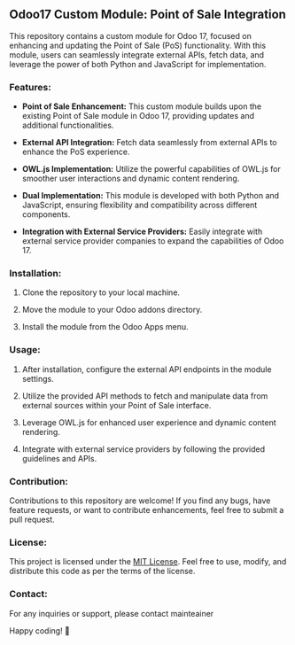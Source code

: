 ## Odoo17 Custom Module: Point of Sale Integration

This repository contains a custom module for Odoo 17, focused on enhancing and updating the Point of Sale (PoS) functionality. With this module, users can seamlessly integrate external APIs, fetch data, and leverage the power of both Python and JavaScript for implementation.

### Features:

- **Point of Sale Enhancement:** This custom module builds upon the existing Point of Sale module in Odoo 17, providing updates and additional functionalities.
  
- **External API Integration:** Fetch data seamlessly from external APIs to enhance the PoS experience. 

- **OWL.js Implementation:** Utilize the powerful capabilities of OWL.js for smoother user interactions and dynamic content rendering.

- **Dual Implementation:** This module is developed with both Python and JavaScript, ensuring flexibility and compatibility across different components.

- **Integration with External Service Providers:** Easily integrate with external service provider companies to expand the capabilities of Odoo 17.

### Installation:

1. Clone the repository to your local machine.
   
 

2. Move the module to your Odoo addons directory.

3. Install the module from the Odoo Apps menu.

### Usage:

1. After installation, configure the external API endpoints in the module settings.

2. Utilize the provided API methods to fetch and manipulate data from external sources within your Point of Sale interface.

3. Leverage OWL.js for enhanced user experience and dynamic content rendering.

4. Integrate with external service providers by following the provided guidelines and APIs.

### Contribution:

Contributions to this repository are welcome! If you find any bugs, have feature requests, or want to contribute enhancements, feel free to submit a pull request.

### License:

This project is licensed under the [MIT License](LICENSE). Feel free to use, modify, and distribute this code as per the terms of the license.

### Contact:

For any inquiries or support, please contact mainteainer

Happy coding! 🚀
